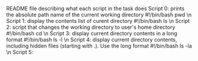 README file describing what each script in the task does
Script 0: prints the absolute path name of the current working directory
#!/bin/bash
pwd \n
Script 1: display the contents list of curent directory
#!/bin/bash
ls \n
Script 2: script that changes the working directory to user's home directory
#!/bin/bash
cd \n
Script 3: display current directory contents in a long format
#!/bin/bash
ls -l \n
Script 4: display current directory contents, including hidden files (starting with .). Use the long format
#!/bin/bash
ls -la \n
Script 5: 